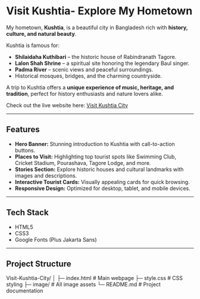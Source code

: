 # Visit Kushtia- Explore My Hometown

My hometown, **Kushtia**, is a beautiful city in Bangladesh rich with **history, culture, and natural beauty**.  

Kushtia is famous for:  
- **Shilaidaha Kuthibari** – the historic house of Rabindranath Tagore.  
- **Lalon Shah Shrine** – a spiritual site honoring the legendary Baul singer.  
- **Padma River** – scenic views and peaceful surroundings.  
- Historical mosques, bridges, and the charming countryside.  

A trip to Kushtia offers a **unique experience of music, heritage, and tradition**, perfect for history enthusiasts and nature lovers alike.  

Check out the live website here: [Visit Kushtia City](https://symphonious-eclair-b5d93b.netlify.app/)

---

## Features

- **Hero Banner:** Stunning introduction to Kushtia with call-to-action buttons.  
- **Places to Visit:** Highlighting top tourist spots like Swimming Club, Cricket Stadium, Pourashava, Tagore Lodge, and more.  
- **Stories Section:** Explore historic houses and cultural landmarks with images and descriptions.  
- **Interactive Tourist Cards:** Visually appealing cards for quick browsing.  
- **Responsive Design:** Optimized for desktop, tablet, and mobile devices.  

---

## Tech Stack

- HTML5  
- CSS3  
- Google Fonts (Plus Jakarta Sans)  

---

## Project Structure
Visit-Kushtia-City/
│
├─ index.html # Main webpage
├─ style.css # CSS styling
├─ image/ # All image assets
└─ README.md # Project documentation
